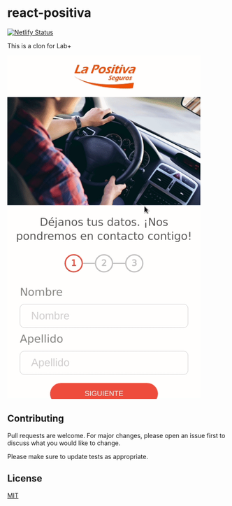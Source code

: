 # react-positiva

[![Netlify Status](https://api.netlify.com/api/v1/badges/bc5f670f-b6e0-45df-9a0e-026d015975ca/deploy-status)](https://app.netlify.com/sites/react-positiva/deploys)

This is a clon for Lab+

![](public/positiva.gif)

## Contributing

Pull requests are welcome. For major changes, please open an issue first to discuss what you would like to change.

Please make sure to update tests as appropriate.

## License

[MIT](/LICENSE)
